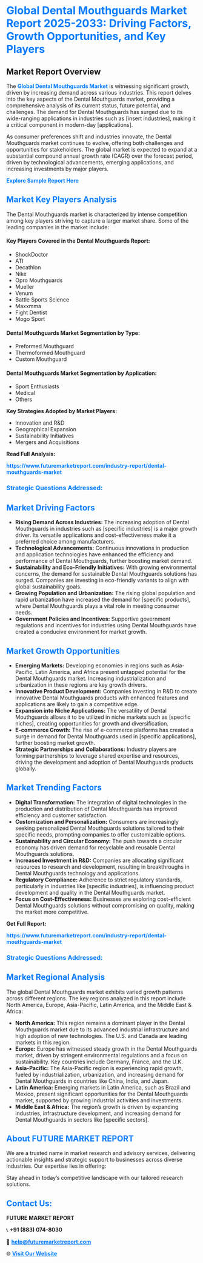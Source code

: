 <h1 style="color: #007BFF;">Global Dental Mouthguards Market Report 2025-2033: Driving Factors, Growth Opportunities, and Key Players</h1>

<section id="overview">
<h2>Market Report Overview</h2>
<p>The <a href="https://www.futuremarketreport.com/industry-report/dental-mouthguards-market" style="color: #007BFF; text-decoration: none;"><strong>Global Dental Mouthguards Market</strong></a> is witnessing significant growth, driven by increasing demand across various industries. This report delves into the key aspects of the Dental Mouthguards market, providing a comprehensive analysis of its current status, future potential, and challenges. The demand for Dental Mouthguards has surged due to its wide-ranging applications in industries such as [insert industries], making it a critical component in modern-day [applications].</p>
<p>As consumer preferences shift and industries innovate, the Dental Mouthguards market continues to evolve, offering both challenges and opportunities for stakeholders. The global market is expected to expand at a substantial compound annual growth rate (CAGR) over the forecast period, driven by technological advancements, emerging applications, and increasing investments by major players.</p>
</section>

<section id="overview">
<p><a href="https://www.futuremarketreport.com/request-sample/reportId=62799" style="color: #007BFF; text-decoration: none;"><strong>Explore Sample Report Here</strong></a></p>
</section>

<section id="key-players">
<h2 style="color: #007BFF;">Market Key Players Analysis</h2>
<p>The Dental Mouthguards market is characterized by intense competition among key players striving to capture a larger market share. Some of the leading companies in the market include:</p>
<h4>Key Players Covered in the Dental Mouthguards Report:</h4>
<ul><li>ShockDoctor</li><li>ATI</li><li>Decathlon</li><li>Nike</li><li>Opro Mouthguards</li><li>Mueller</li><li>Venum</li><li>Battle Sports Science</li><li>Maxxmma</li><li>Fight Dentist</li><li>Mogo Sport</li></ul>
<h4>Dental Mouthguards Market Segmentation by Type:</h4>
<ul><li>Preformed Mouthguard</li><li>Thermoformed Mouthguard</li><li>Custom Mouthguard</li></ul>

<h4>Dental Mouthguards Market Segmentation by Application:</h4>
<ul><li>Sport Enthusiasts</li><li>Medical</li><li>Others</li></ul>
<p><strong>Key Strategies Adopted by Market Players:</strong></p>
<ul>
<li>Innovation and R&D</li>
<li>Geographical Expansion</li>
<li>Sustainability Initiatives</li>
<li>Mergers and Acquisitions</li>
</ul>
</section>

<section>
<p><strong>Read Full Analysis: </strong></p><a href="https://www.futuremarketreport.com/industry-report/dental-mouthguards-market" style="color: #007BFF; text-decoration: none;"><strong>https://www.futuremarketreport.com/industry-report/dental-mouthguards-market</strong></a>
<h3 style="color: #007BFF;">Strategic Questions Addressed:</h3>
</section>

<section id="driving-factors">
<h2 style="color: #007BFF;">Market Driving Factors</h2>
<ul>
<li><strong>Rising Demand Across Industries:</strong> The increasing adoption of Dental Mouthguards in industries such as [specific industries] is a major growth driver. Its versatile applications and cost-effectiveness make it a preferred choice among manufacturers.</li>
<li><strong>Technological Advancements:</strong> Continuous innovations in production and application technologies have enhanced the efficiency and performance of Dental Mouthguards, further boosting market demand.</li>
<li><strong>Sustainability and Eco-Friendly Initiatives:</strong> With growing environmental concerns, the demand for sustainable Dental Mouthguards solutions has surged. Companies are investing in eco-friendly variants to align with global sustainability goals.</li>
<li><strong>Growing Population and Urbanization:</strong> The rising global population and rapid urbanization have increased the demand for [specific products], where Dental Mouthguards plays a vital role in meeting consumer needs.</li>
<li><strong>Government Policies and Incentives:</strong> Supportive government regulations and incentives for industries using Dental Mouthguards have created a conducive environment for market growth.</li>
</ul>
</section>

<section id="growth-opportunities">
<h2 style="color: #007BFF;">Market Growth Opportunities</h2>
<ul>
<li><strong>Emerging Markets:</strong> Developing economies in regions such as Asia-Pacific, Latin America, and Africa present untapped potential for the Dental Mouthguards market. Increasing industrialization and urbanization in these regions are key growth drivers.</li>
<li><strong>Innovative Product Development:</strong> Companies investing in R&D to create innovative Dental Mouthguards products with enhanced features and applications are likely to gain a competitive edge.</li>
<li><strong>Expansion into Niche Applications:</strong> The versatility of Dental Mouthguards allows it to be utilized in niche markets such as [specific niches], creating opportunities for growth and diversification.</li>
<li><strong>E-commerce Growth:</strong> The rise of e-commerce platforms has created a surge in demand for Dental Mouthguards used in [specific applications], further boosting market growth.</li>
<li><strong>Strategic Partnerships and Collaborations:</strong> Industry players are forming partnerships to leverage shared expertise and resources, driving the development and adoption of Dental Mouthguards products globally.</li>
</ul>
</section>

<section id="trending-factors">
<h2 style="color: #007BFF;">Market Trending Factors</h2>
<ul>
<li><strong>Digital Transformation:</strong> The integration of digital technologies in the production and distribution of Dental Mouthguards has improved efficiency and customer satisfaction.</li>
<li><strong>Customization and Personalization:</strong> Consumers are increasingly seeking personalized Dental Mouthguards solutions tailored to their specific needs, prompting companies to offer customizable options.</li>
<li><strong>Sustainability and Circular Economy:</strong> The push towards a circular economy has driven demand for recyclable and reusable Dental Mouthguards solutions.</li>
<li><strong>Increased Investment in R&D:</strong> Companies are allocating significant resources to research and development, resulting in breakthroughs in Dental Mouthguards technology and applications.</li>
<li><strong>Regulatory Compliance:</strong> Adherence to strict regulatory standards, particularly in industries like [specific industries], is influencing product development and quality in the Dental Mouthguards market.</li>
<li><strong>Focus on Cost-Effectiveness:</strong> Businesses are exploring cost-efficient Dental Mouthguards solutions without compromising on quality, making the market more competitive.</li>
</ul>
</section>

<section>
<p><strong>Get Full Report: </strong></p><a href="https://www.futuremarketreport.com/industry-report/dental-mouthguards-market" style="color: #007BFF; text-decoration: none;"><strong>https://www.futuremarketreport.com/industry-report/dental-mouthguards-market</strong></a>
<h3 style="color: #007BFF;">Strategic Questions Addressed:</h3>
</section>


<section id="regional-analysis">
<h2 style="color: #007BFF;">Market Regional Analysis</h2>
<p>The global Dental Mouthguards market exhibits varied growth patterns across different regions. The key regions analyzed in this report include North America, Europe, Asia-Pacific, Latin America, and the Middle East & Africa:</p>
<ul>
<li><strong>North America:</strong> This region remains a dominant player in the Dental Mouthguards market due to its advanced industrial infrastructure and high adoption of new technologies. The U.S. and Canada are leading markets in this region.</li>
<li><strong>Europe:</strong> Europe has witnessed steady growth in the Dental Mouthguards market, driven by stringent environmental regulations and a focus on sustainability. Key countries include Germany, France, and the U.K.</li>
<li><strong>Asia-Pacific:</strong> The Asia-Pacific region is experiencing rapid growth, fueled by industrialization, urbanization, and increasing demand for Dental Mouthguards in countries like China, India, and Japan.</li>
<li><strong>Latin America:</strong> Emerging markets in Latin America, such as Brazil and Mexico, present significant opportunities for the Dental Mouthguards market, supported by growing industrial activities and investments.</li>
<li><strong>Middle East & Africa:</strong> The region’s growth is driven by expanding industries, infrastructure development, and increasing demand for Dental Mouthguards in sectors like [specific sectors].</li>
</ul>
</section>

<footer>
<h2 style="color: #007BFF;">About FUTURE MARKET REPORT</h2>
<p>We are a trusted name in market research and advisory services, delivering actionable insights and strategic support to businesses across diverse industries. Our expertise lies in offering:</p>

<p>Stay ahead in today’s competitive landscape with our tailored research solutions.</p>

<h2 style="color: #007BFF;">Contact Us:</h2>
<p><strong>FUTURE MARKET REPORT</strong></p>
<p>📞 <strong>+91 (883) 074-8030</strong></p>
<p>📧 <strong><a href="mailto:help@futuremarketreport.com" style="color: #007BFF;">help@futuremarketreport.com</a></strong></p>
<p>🌐 <strong><a href="https://www.futuremarketreport.com/" style="color: #007BFF;">Visit Our Website</a></strong></p>
</footer>